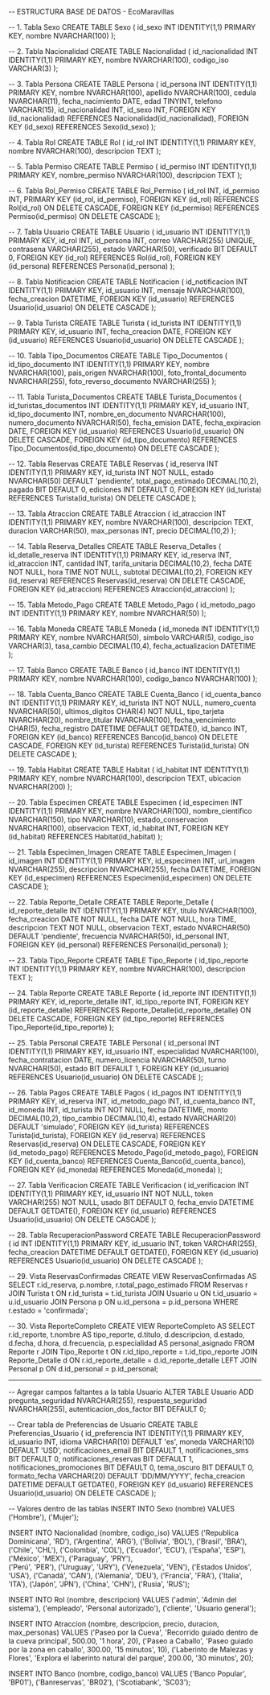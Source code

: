  -- ESTRUCTURA BASE DE DATOS - EcoMaravillas

-- 1. Tabla Sexo
CREATE TABLE Sexo (
    id_sexo INT IDENTITY(1,1) PRIMARY KEY,
    nombre NVARCHAR(100)
);

-- 2. Tabla Nacionalidad
CREATE TABLE Nacionalidad (
    id_nacionalidad INT IDENTITY(1,1) PRIMARY KEY,
    nombre NVARCHAR(100),
    codigo_iso VARCHAR(3)
);

-- 3. Tabla Persona
CREATE TABLE Persona (
    id_persona INT IDENTITY(1,1) PRIMARY KEY,
    nombre NVARCHAR(100),
    apellido NVARCHAR(100),
    cedula NVARCHAR(11),
    fecha_nacimiento DATE,
    edad TINYINT,
    telefono VARCHAR(15),
    id_nacionalidad INT,
    id_sexo INT,
    FOREIGN KEY (id_nacionalidad) REFERENCES Nacionalidad(id_nacionalidad),
    FOREIGN KEY (id_sexo) REFERENCES Sexo(id_sexo)
);

-- 4. Tabla Rol
CREATE TABLE Rol (
    id_rol INT IDENTITY(1,1) PRIMARY KEY,
    nombre NVARCHAR(100),
    descripcion TEXT
);

-- 5. Tabla Permiso
CREATE TABLE Permiso (
    id_permiso INT IDENTITY(1,1) PRIMARY KEY,
    nombre_permiso NVARCHAR(100),
    descripcion TEXT
);

-- 6. Tabla Rol_Permiso
CREATE TABLE Rol_Permiso (
    id_rol INT,
    id_permiso INT,
    PRIMARY KEY (id_rol, id_permiso),
    FOREIGN KEY (id_rol) REFERENCES Rol(id_rol) ON DELETE CASCADE,
    FOREIGN KEY (id_permiso) REFERENCES Permiso(id_permiso) ON DELETE CASCADE
);

-- 7. Tabla Usuario
CREATE TABLE Usuario (
    id_usuario INT IDENTITY(1,1) PRIMARY KEY,
    id_rol INT,
    id_persona INT,
    correo VARCHAR(255) UNIQUE,
    contrasena VARCHAR(255),
    estado VARCHAR(50),
    verificado BIT DEFAULT 0,
    FOREIGN KEY (id_rol) REFERENCES Rol(id_rol),
    FOREIGN KEY (id_persona) REFERENCES Persona(id_persona)
);

-- 8. Tabla Notificacion
CREATE TABLE Notificacion (
    id_notificacion INT IDENTITY(1,1) PRIMARY KEY,
    id_usuario INT,
    mensaje NVARCHAR(100),
    fecha_creacion DATETIME,
    FOREIGN KEY (id_usuario) REFERENCES Usuario(id_usuario) ON DELETE CASCADE
);

-- 9. Tabla Turista
CREATE TABLE Turista (
    id_turista INT IDENTITY(1,1) PRIMARY KEY,
    id_usuario INT,
    fecha_creacion DATE,
    FOREIGN KEY (id_usuario) REFERENCES Usuario(id_usuario) ON DELETE CASCADE
);

-- 10. Tabla Tipo_Documentos
CREATE TABLE Tipo_Documentos (
    id_tipo_documento INT IDENTITY(1,1) PRIMARY KEY,
    nombre NVARCHAR(100),
    pais_origen NVARCHAR(100),
    foto_frontal_documento NVARCHAR(255),
    foto_reverso_documento NVARCHAR(255)
);

-- 11. Tabla Turista_Documentos
CREATE TABLE Turista_Documentos (
    id_turistas_documentos INT IDENTITY(1,1) PRIMARY KEY,
    id_usuario INT,
    id_tipo_documento INT,
    nombre_en_documento NVARCHAR(100),
    numero_documento NVARCHAR(50),
    fecha_emision DATE,
    fecha_expiracion DATE,
    FOREIGN KEY (id_usuario) REFERENCES Usuario(id_usuario) ON DELETE CASCADE,
    FOREIGN KEY (id_tipo_documento) REFERENCES Tipo_Documentos(id_tipo_documento) ON DELETE CASCADE
);

-- 12. Tabla Reservas
CREATE TABLE Reservas (
    id_reserva INT IDENTITY(1,1) PRIMARY KEY,
    id_turista INT NOT NULL,
    estado NVARCHAR(50) DEFAULT 'pendiente',
    total_pago_estimado DECIMAL(10,2),
    pagado BIT DEFAULT 0,
    ediciones INT DEFAULT 0,
    FOREIGN KEY (id_turista) REFERENCES Turista(id_turista) ON DELETE CASCADE
);

-- 13. Tabla Atraccion
CREATE TABLE Atraccion (
    id_atraccion INT IDENTITY(1,1) PRIMARY KEY,
    nombre NVARCHAR(100),
    descripcion TEXT,
    duracion VARCHAR(50),
    max_personas INT,
    precio DECIMAL(10,2)
);

-- 14. Tabla Reserva_Detalles
CREATE TABLE Reserva_Detalles (
    id_detalle_reserva INT IDENTITY(1,1) PRIMARY KEY,
    id_reserva INT,
    id_atraccion INT,
    cantidad INT,
    tarifa_unitaria DECIMAL(10,2),
    fecha DATE NOT NULL,
    hora TIME NOT NULL,
    subtotal DECIMAL(10,2),
    FOREIGN KEY (id_reserva) REFERENCES Reservas(id_reserva) ON DELETE CASCADE,
    FOREIGN KEY (id_atraccion) REFERENCES Atraccion(id_atraccion)
);

-- 15. Tabla Metodo_Pago
CREATE TABLE Metodo_Pago (
    id_metodo_pago INT IDENTITY(1,1) PRIMARY KEY,
    nombre NVARCHAR(50)
);

-- 16. Tabla Moneda
CREATE TABLE Moneda (
    id_moneda INT IDENTITY(1,1) PRIMARY KEY,
    nombre NVARCHAR(50),
    simbolo VARCHAR(5),
    codigo_iso VARCHAR(3),
    tasa_cambio DECIMAL(10,4),
    fecha_actualizacion DATETIME
);

-- 17. Tabla Banco
CREATE TABLE Banco (
    id_banco INT IDENTITY(1,1) PRIMARY KEY,
    nombre NVARCHAR(100),
    codigo_banco NVARCHAR(100)
);

-- 18. Tabla Cuenta_Banco
CREATE TABLE Cuenta_Banco (
    id_cuenta_banco INT IDENTITY(1,1) PRIMARY KEY,
    id_turista INT NOT NULL,
    numero_cuenta NVARCHAR(50),
    ultimos_digitos CHAR(4) NOT NULL,
    tipo_tarjeta NVARCHAR(20),
    nombre_titular NVARCHAR(100),
    fecha_vencimiento CHAR(5),
    fecha_registro DATETIME DEFAULT GETDATE(),
    id_banco INT,
    FOREIGN KEY (id_banco) REFERENCES Banco(id_banco) ON DELETE CASCADE,
    FOREIGN KEY (id_turista) REFERENCES Turista(id_turista) ON DELETE CASCADE
);

-- 19. Tabla Habitat
CREATE TABLE Habitat (
    id_habitat INT IDENTITY(1,1) PRIMARY KEY,
    nombre NVARCHAR(100),
    descripcion TEXT,
    ubicacion NVARCHAR(200)
);

-- 20. Tabla Especimen
CREATE TABLE Especimen (
    id_especimen INT IDENTITY(1,1) PRIMARY KEY,
    nombre NVARCHAR(100),
    nombre_cientifico NVARCHAR(150),
    tipo NVARCHAR(10),
    estado_conservacion NVARCHAR(100),
    observacion TEXT,
    id_habitat INT,
    FOREIGN KEY (id_habitat) REFERENCES Habitat(id_habitat)
);

-- 21. Tabla Especimen_Imagen
CREATE TABLE Especimen_Imagen (
    id_imagen INT IDENTITY(1,1) PRIMARY KEY,
    id_especimen INT,
    url_imagen NVARCHAR(255),
    descripcion NVARCHAR(255),
    fecha DATETIME,
    FOREIGN KEY (id_especimen) REFERENCES Especimen(id_especimen) ON DELETE CASCADE
);

-- 22. Tabla Reporte_Detalle
CREATE TABLE Reporte_Detalle (
    id_reporte_detalle INT IDENTITY(1,1) PRIMARY KEY,
    titulo NVARCHAR(100),
    fecha_creacion DATE NOT NULL,
    fecha DATE NOT NULL,
    hora TIME,
    descripcion TEXT NOT NULL,
    observacion TEXT,
    estado NVARCHAR(50) DEFAULT 'pendiente',
    frecuencia NVARCHAR(50),
    id_personal INT,
    FOREIGN KEY (id_personal) REFERENCES Personal(id_personal)
);

-- 23. Tabla Tipo_Reporte
CREATE TABLE Tipo_Reporte (
    id_tipo_reporte INT IDENTITY(1,1) PRIMARY KEY,
    nombre NVARCHAR(100),
    descripcion TEXT
);

-- 24. Tabla Reporte
CREATE TABLE Reporte (
    id_reporte INT IDENTITY(1,1) PRIMARY KEY,
    id_reporte_detalle INT,
    id_tipo_reporte INT,
    FOREIGN KEY (id_reporte_detalle) REFERENCES Reporte_Detalle(id_reporte_detalle) ON DELETE CASCADE,
    FOREIGN KEY (id_tipo_reporte) REFERENCES Tipo_Reporte(id_tipo_reporte)
);

-- 25. Tabla Personal
CREATE TABLE Personal (
    id_personal INT IDENTITY(1,1) PRIMARY KEY,
    id_usuario INT,
    especialidad NVARCHAR(100),
    fecha_contratacion DATE,
    numero_licencia NVARCHAR(50),
    turno NVARCHAR(50),
    estado BIT DEFAULT 1,
    FOREIGN KEY (id_usuario) REFERENCES Usuario(id_usuario) ON DELETE CASCADE
);

-- 26. Tabla Pagos
CREATE TABLE Pagos (
    id_pagos INT IDENTITY(1,1) PRIMARY KEY,
    id_reserva INT,
    id_metodo_pago INT,
    id_cuenta_banco INT,
    id_moneda INT,
    id_turista INT NOT NULL,
    fecha DATETIME,
    monto DECIMAL(10,2),
    tipo_cambio DECIMAL(10,4),
    estado NVARCHAR(20) DEFAULT 'simulado',
    FOREIGN KEY (id_turista) REFERENCES Turista(id_turista),
    FOREIGN KEY (id_reserva) REFERENCES Reservas(id_reserva) ON DELETE CASCADE,
    FOREIGN KEY (id_metodo_pago) REFERENCES Metodo_Pago(id_metodo_pago),
    FOREIGN KEY (id_cuenta_banco) REFERENCES Cuenta_Banco(id_cuenta_banco),
    FOREIGN KEY (id_moneda) REFERENCES Moneda(id_moneda)
);

-- 27. Tabla Verificacion
CREATE TABLE Verificacion (
    id_verificacion INT IDENTITY(1,1) PRIMARY KEY,
    id_usuario INT NOT NULL,
    token VARCHAR(255) NOT NULL,
    usado BIT DEFAULT 0,
    fecha_envio DATETIME DEFAULT GETDATE(),
    FOREIGN KEY (id_usuario) REFERENCES Usuario(id_usuario) ON DELETE CASCADE
);

-- 28. Tabla RecuperacionPassword
CREATE TABLE RecuperacionPassword (
    id INT IDENTITY(1,1) PRIMARY KEY,
    id_usuario INT,
    token VARCHAR(255),
    fecha_creacion DATETIME DEFAULT GETDATE(),
    FOREIGN KEY (id_usuario) REFERENCES Usuario(id_usuario) ON DELETE CASCADE
);

-- 29. Vista ReservasConfirmadas 
CREATE VIEW ReservasConfirmadas AS
SELECT r.id_reserva, p.nombre, r.total_pago_estimado
FROM Reservas r
JOIN Turista t ON r.id_turista = t.id_turista
JOIN Usuario u ON t.id_usuario = u.id_usuario
JOIN Persona p ON u.id_persona = p.id_persona
WHERE r.estado = 'confirmada';

-- 30. Vista ReporteCompleto 
CREATE VIEW ReporteCompleto AS
SELECT 
    r.id_reporte,
    t.nombre AS tipo_reporte,
    d.titulo,
    d.descripcion,
    d.estado,
    d.fecha,
    d.hora,
    d.frecuencia,
    p.especialidad AS personal_asignado
FROM Reporte r
JOIN Tipo_Reporte t ON r.id_tipo_reporte = t.id_tipo_reporte
JOIN Reporte_Detalle d ON r.id_reporte_detalle = d.id_reporte_detalle
LEFT JOIN Personal p ON d.id_personal = p.id_personal;

-----------------------------------------------------------------------------
-- Agregar campos faltantes a la tabla Usuario
ALTER TABLE Usuario 
ADD pregunta_seguridad NVARCHAR(255),
    respuesta_seguridad NVARCHAR(255),
    autenticacion_dos_factor BIT DEFAULT 0;

-- Crear tabla de Preferencias de Usuario
CREATE TABLE Preferencias_Usuario (
    id_preferencia INT IDENTITY(1,1) PRIMARY KEY,
    id_usuario INT,
    idioma VARCHAR(10) DEFAULT 'es',
    moneda VARCHAR(10) DEFAULT 'USD',
    notificaciones_email BIT DEFAULT 1,
    notificaciones_sms BIT DEFAULT 0,
    notificaciones_reservas BIT DEFAULT 1,
    notificaciones_promociones BIT DEFAULT 0,
    tema_oscuro BIT DEFAULT 0,
    formato_fecha VARCHAR(20) DEFAULT 'DD/MM/YYYY',
    fecha_creacion DATETIME DEFAULT GETDATE(),
    FOREIGN KEY (id_usuario) REFERENCES Usuario(id_usuario) ON DELETE CASCADE
);

-- Valores dentro de las tablas
INSERT INTO Sexo (nombre)
VALUES
('Hombre'),
('Mujer');

INSERT INTO Nacionalidad (nombre, codigo_iso)
VALUES
('Republica Dominicana', 'RD'),
('Argentina', 'ARG'),
('Bolivia', 'BOL'),
('Brasil', 'BRA'),
('Chile', 'CHL'),
('Colombia', 'COL'),
('Ecuador', 'ECU'),
('España', 'ESP'),
('México', 'MEX'),
('Paraguay', 'PRY'),       
('Perú', 'PER'),
('Uruguay', 'URY'),
('Venezuela', 'VEN'),
('Estados Unidos', 'USA'),
('Canadá', 'CAN'),
('Alemania', 'DEU'),
('Francia', 'FRA'),
('Italia', 'ITA'),
('Japón', 'JPN'),
('China', 'CHN'),
('Rusia', 'RUS');

INSERT INTO Rol (nombre, descripcion) VALUES 
('admin', 'Admin del sistema'),
('empleado', 'Personal autorizado'),
('cliente', 'Usuario general');

INSERT INTO Atraccion (nombre, descripcion, precio, duracion, max_personas) VALUES
('Paseo por la Cueva', 'Recorrido guiado dentro de la cueva principal', 500.00, '1 hora', 20),
('Paseo a Caballo', 'Paseo guiado por la zona en caballo', 300.00, '15 minutos', 10),
('Laberinto de Malezas y Flores', 'Explora el laberinto natural del parque', 200.00, '30 minutos', 20);

INSERT INTO Banco (nombre, codigo_banco) VALUES
('Banco Popular', 'BP01'),
('Banreservas', 'BR02'),
('Scotiabank', 'SC03');